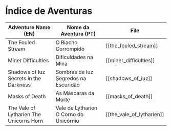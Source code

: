 # Índice de Aventuras

| Adventure Name (EN) | Nome da Aventura (PT) | File |
|---------------------|----------------------|------|
| The Fouled Stream | O Riacho Corrompido | [[the_fouled_stream]] |
| Miner Difficulties | Dificuldades na Mina | [[miner_difficulties]] |
| Shadows of Iuz  Secrets in the Darkness | Sombras de Iuz  Segredos na Escuridão | [[shadows_of_iuz]] |
| Masks of Death | As Máscaras da Morte | [[masks_of_death]] |
| The Vale of Lytharien  The Unicorns Horn | Vale de Lytharien  O Corno do Unicórnio | [[the_vale_of_lytharien]] |


























